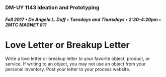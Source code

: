 ### DM-UY 1143 Ideation and Prototyping
##### Fall 2017 • De Angela L. Duff • Tuesdays and Thursdays • 2:30-4:20pm • 2MTC MAGNET 811

# Love Letter or Breakup Letter

Write a love letter or breakup letter to your favorite object, product, or service. If writing to an object, you may not use an object from your personal inventory. Post your letter to your process website.